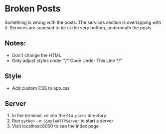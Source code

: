 # Broken Posts

Something is wrong with the posts. The services section is overlapping with it. Services are suposed to be at the very bottom, underneath the posts.

## Notes:
* Don't change the HTML.
* Only adjust styles under "/* Code Under This Line */"


## Style
* Add custom CSS to app.css

## Server
1. In the terminal, `cd` into the `014-posts` directory
1. Run `python -m SimpleHTTPServer` to start a server
1. Visit localhost:8000 to see the index page
